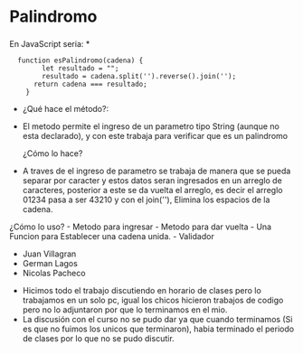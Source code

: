 # Palindromo
### 
En JavaScript seria:
*

```
  function esPalindromo(cadena) {
        let resultado = "";
        resultado = cadena.split('').reverse().join('');
      return cadena === resultado;
    }
```
*   ¿Qué hace el método?:
  - El metodo permite el ingreso de un parametro tipo String (aunque no esta declarado), y con este trabaja para verificar que es un palindromo

    ¿Cómo lo hace?
   - A traves de el ingreso de parametro se trabaja de manera que se pueda separar por caracter y estos datos seran ingresados en un arreglo de caracteres, posterior a este se da vuelta el arreglo, es decir el arreglo 01234 pasa a ser 43210 y con el join(''), Elimina los espacios de la cadena.
   
   ¿Cómo lo uso?
    - Metodo para ingresar
    - Metodo para dar vuelta
    - Una Funcion para Establecer una cadena unida.
    - Validador


- Juan Villagran 
- German Lagos
- Nicolas Pacheco


* Hicimos todo el trabajo discutiendo en horario de clases pero lo trabajamos en un solo pc, igual los chicos hicieron trabajos de codigo pero no lo adjuntaron por que lo terminamos en el mio.
* La discusión con el curso no se pudo dar ya que cuando terminamos (Si es que no fuimos los unicos que terminaron), habia terminado el periodo de clases por lo que no se pudo discutir.
